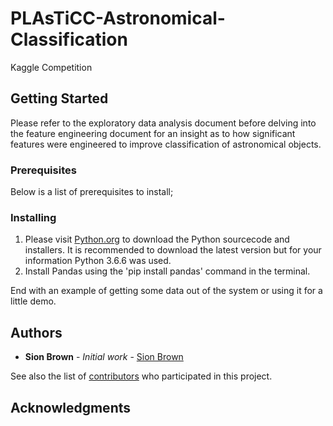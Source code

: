 # PLAsTiCC-Astronomical-Classification
Kaggle Competition

## Getting Started

Please refer to the exploratory data analysis document before delving into the feature engineering document for an insight as to how significant features were engineered to improve classification of astronomical objects. 

### Prerequisites

Below is a list of prerequisites to install;

### Installing

1. Please visit [Python.org](https://www.python.org/) to download the Python sourcecode and installers. It is recommended to download the latest version but for your information Python 3.6.6 was used.
2. Install Pandas using the 'pip install pandas' command in the terminal.

End with an example of getting some data out of the system or using it for a little demo.

## Authors

* **Sion Brown** - *Initial work* - [Sion Brown](https://github.com/SionBrown)

See also the list of [contributors](https://github.com/SionBrown/PLAsTiCC-Astronomical-Classification/contributors) who participated in this project.

## Acknowledgments


